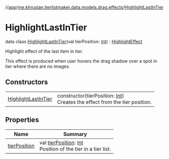 //[app](../../../index.md)/[me.khruslan.tierlistmaker.data.models.drag.effects](../index.md)/[HighlightLastInTier](index.md)

# HighlightLastInTier

data class [HighlightLastInTier](index.md)(val tierPosition: [Int](https://kotlinlang.org/api/latest/jvm/stdlib/kotlin/-int/index.html)) : [HighlightEffect](../-highlight-effect/index.md)

Highlight effect of the last item in tier.

This effect is produced when user hovers the drag shadow over a spot in tier where there are no images.

## Constructors

| | |
|---|---|
| [HighlightLastInTier](-highlight-last-in-tier.md) | constructor(tierPosition: [Int](https://kotlinlang.org/api/latest/jvm/stdlib/kotlin/-int/index.html))<br>Creates the effect from the tier position. |

## Properties

| Name | Summary |
|---|---|
| [tierPosition](tier-position.md) | val [tierPosition](tier-position.md): [Int](https://kotlinlang.org/api/latest/jvm/stdlib/kotlin/-int/index.html)<br>Position of the tier in a tier list. |
